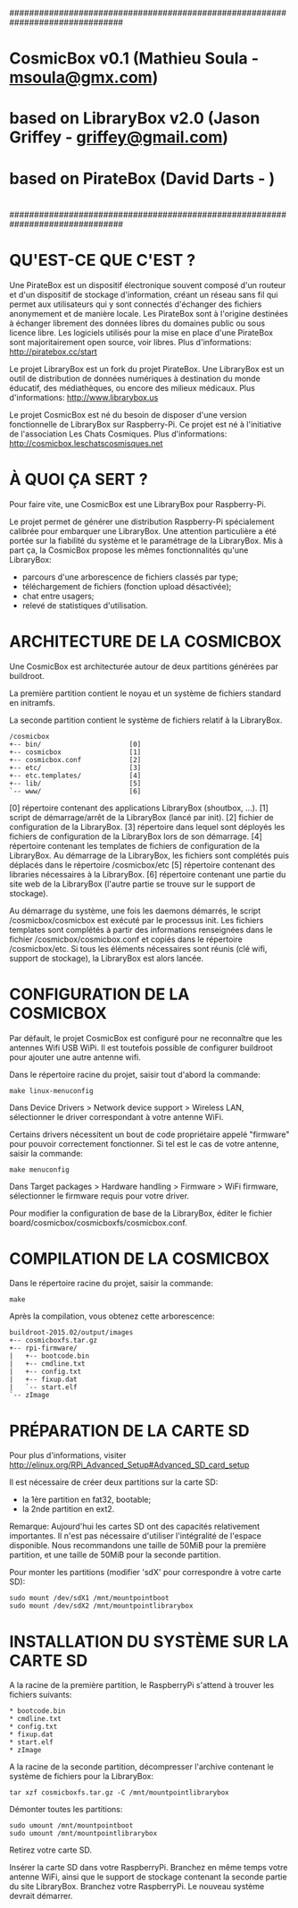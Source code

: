 ###############################################################################
#
# CosmicBox v0.1 (Mathieu Soula - msoula@gmx.com)
# based on LibraryBox v2.0 (Jason Griffey - griffey@gmail.com)
# based on PirateBox (David Darts - )
#
###############################################################################

QU'EST-CE QUE C'EST ?
=====================

Une PirateBox est un dispositif électronique souvent composé d'un routeur
et d'un dispositif de stockage d'information, créant un réseau sans fil qui
permet aux utilisateurs qui y sont connectés d'échanger des fichiers
anonymement et de manière locale. Les PirateBox sont à l'origine destinées
à échanger librement des données libres du domaines public ou sous licence
libre. Les logiciels utilisés pour la mise en place d'une PirateBox sont
majoritairement open source, voir libres.
Plus d'informations: http://piratebox.cc/start

Le projet LibraryBox est un fork du projet PirateBox. Une LibraryBox est un
outil de distribution de données numériques à destination du monde éducatif,
des médiathèques, ou encore des milieux médicaux.
Plus d'informations: http://www.librarybox.us

Le projet CosmicBox est né du besoin de disposer d'une version fonctionnelle
de LibraryBox sur Raspberry-Pi. Ce projet est né à l'initiative de
l'association Les Chats Cosmiques.
Plus d'informations: http://cosmicbox.leschatscosmisques.net

À QUOI ÇA SERT ?
================

Pour faire vite, une CosmicBox est une LibraryBox pour Raspberry-Pi.

Le projet permet de générer une distribution Raspberry-Pi spécialement
calibrée pour embarquer une LibraryBox. Une attention particulière a été portée
sur la fiabilité du système et le paramétrage de la LibraryBox. Mis à part ça,
la CosmicBox propose les mêmes fonctionnalités qu'une LibraryBox:
 - parcours d'une arborescence de fichiers classés par type;
 - téléchargement de fichiers (fonction upload désactivée);
 - chat entre usagers;
 - relevé de statistiques d'utilisation.

ARCHITECTURE DE LA COSMICBOX
============================

Une CosmicBox est architecturée autour de deux partitions générées par
buildroot.

La première partition contient le noyau et un système de fichiers standard
en initramfs.

La seconde partition contient le système de fichiers relatif à la LibraryBox.

    /cosmicbox
    +-- bin/                      [0]
    +-- cosmicbox                 [1]
    +-- cosmicbox.conf            [2]
    +-- etc/                      [3]
    +-- etc.templates/            [4]
    +-- lib/                      [5]
    `-- www/                      [6]

[0] répertoire contenant des applications LibraryBox (shoutbox, ...).
[1] script de démarrage/arrêt de la LibraryBox (lancé par init).
[2] fichier de configuration de la LibraryBox.
[3] répertoire dans lequel sont déployés les fichiers de configuration de la
    LibraryBox lors de son démarrage.
[4] répertoire contenant les templates de fichiers de configuration de la
    LibraryBox. Au démarrage de la LibraryBox, les fichiers sont complétés
    puis déplacés dans le répertoire /cosmicbox/etc
[5] répertoire contenant des libraries nécessaires à la LibraryBox.
[6] répertoire contenant une partie du site web de la LibraryBox (l'autre
    partie se trouve sur le support de stockage).

Au démarrage du système, une fois les daemons démarrés, le script
/cosmicbox/cosmicbox est exécuté par le processus init.
Les fichiers templates sont complétés à partir des informations renseignées
dans le fichier /cosmicbox/cosmicbox.conf et copiés dans le répertoire
/cosmicbox/etc. Si tous les éléments nécessaires sont réunis (clé wifi,
support de stockage), la LibraryBox est alors lancée.

CONFIGURATION DE LA COSMICBOX
=============================

Par défault, le projet CosmicBox est configuré pour ne reconnaître que les
antennes Wifi USB WiPi. Il est toutefois possible de configurer buildroot
pour ajouter une autre antenne wifi.

Dans le répertoire racine du projet, saisir tout d'abord la commande:

    make linux-menuconfig

Dans Device Drivers > Network device support > Wireless LAN, sélectionner
le driver correspondant à votre antenne WiFi.

Certains drivers nécessitent un bout de code propriétaire appelé "firmware"
pour pouvoir correctement fonctionner. Si tel est le cas de votre antenne,
saisir la commande:

    make menuconfig

Dans Target packages > Hardware handling > Firmware > WiFi firmware,
sélectionner le firmware requis pour votre driver.

Pour modifier la configuration de base de la LibraryBox, éditer le fichier
board/cosmicbox/cosmicboxfs/cosmicbox.conf.

COMPILATION DE LA COSMICBOX
===========================

Dans le répertoire racine du projet, saisir la commande:

    make

Après la compilation, vous obtenez cette arborescence:

    buildroot-2015.02/output/images
    +-- cosmicboxfs.tar.gz
    +-- rpi-firmware/
    |   +-- bootcode.bin
    |   +-- cmdline.txt
    |   +-- config.txt
    |   +-- fixup.dat
    |   `-- start.elf
    `-- zImage

PRÉPARATION DE LA CARTE SD
==========================

Pour plus d'informations, visiter
http://elinux.org/RPi_Advanced_Setup#Advanced_SD_card_setup

Il est nécessaire de créer deux partitions sur la carte SD:
 - la 1ère partition en fat32, bootable;
 - la 2nde partition en ext2.

Remarque: Aujourd'hui les cartes SD ont des capacités relativement
          importantes. Il n'est pas nécessaire d'utiliser l'intégralité de
          l'espace disponible.
          Nous recommandons une taille de 50MiB pour la première partition,
          et une taille de 50MiB pour la seconde partition.

Pour monter les partitions (modifier 'sdX' pour correspondre à votre carte SD):

    sudo mount /dev/sdX1 /mnt/mountpointboot
    sudo mount /dev/sdX2 /mnt/mountpointlibrarybox

INSTALLATION DU SYSTÈME SUR LA CARTE SD
=======================================

A la racine de la première partition, le RaspberryPi s'attend à trouver les
fichiers suivants:

    * bootcode.bin
    * cmdline.txt
    * config.txt
    * fixup.dat
    * start.elf
    * zImage

A la racine de la seconde partition, décompresser l'archive contenant le
système de fichiers pour la LibraryBox:

    tar xzf cosmicboxfs.tar.gz -C /mnt/mountpointlibrarybox

Démonter toutes les partitions:

    sudo umount /mnt/mountpointboot
    sudo umount /mnt/mountpointlibrarybox

Retirez votre carte SD.

Insérer la carte SD dans votre RaspberryPi. Branchez en même temps votre
antenne WiFi, ainsi que le support de stockage contenant la seconde partie
du site LibraryBox. Branchez votre RaspberryPi. Le nouveau système devrait
démarrer.
